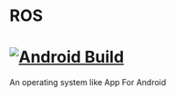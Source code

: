 # ROS
# [![Android Build](https://github.com/raj-extremegamerz/ROS/actions/workflows/android.yml/badge.svg?branch=master)](https://github.com/raj-extremegamerz/ROS/actions/workflows/android.yml)
An operating system like App For Android

